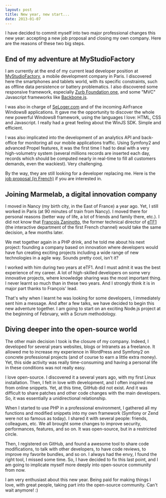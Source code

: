 ```yaml
---
layout: post
title: New year, new start...
date: 2013-01-07
---
```


I have decided to commit myself into two major professional changes this new year: accepting a new job proposal and closing my own company. Here are the reasons of these two big steps.

## End of my adventure at MyStudioFactory

I am currently at the end of my current lead developer position at [MyStudioFactory](http://www.mystudiofactory.com), a mobile development company in Paris. I discovered here the smartphones and tablets world, with its specific constraints, such as offline data persistence or battery problematics. I also discovered some responsive framework, especially [Zurb Foundation one](http://zurb.foundation.com), and some "MVC" Javascript frameworks like [Backbone.js](http://backbonejs.org).

I was also in charge of [SeLoger.com](http://apps.microsoft.com/windows/fr-fr/app/seloger/25d5dcea-1020-46f6-8b82-6ceeaf9943fa) and of the incoming AirFrance Windows8 applications. It gave me the opportunity to discover the whole new powerful Windows8 framework, using the languages I love: HTML, CSS and Javascript. I really had a great feeling about the WinJS SDK. Simple and efficient.

I was also implicated into the development of an analytics API and back-office for monitoring all our mobile applications traffic. Using Symfony2 and advanced Propel features, it was the first time I had to deal with a very high-volumetry system (several millions records are inserted each day, records which should be computed nearly in real-time to fill all customers demands, even the wackiest). Very challenging.

By the way, they are still looking for a developer replacing me. Here is the [job proposal (in French)](http://remixjobs.com/emploi/Developpement/Developpeur-PHP-Symfony-confirme-H-F/17089) if you are interested in.

## Joining Marmelab, a digital innovation company

I moved in Nancy (my birth city, in the East of France) a year ago. Yet, I still worked in Paris (at 90 minutes of train from Nancy). I moved there for personal reasons (better way of life, a lot of friends and family there, etc.). I did not know that [François Zaninotto](http://dotheweb.posterous.com/), the former technical director of [eTF1](http://www.tf1.fr) (the interactive department of the first French channel) would take the same decision, a few months later.

We met together again in a PHP drink, and he told me about his next project: founding a company based on innovation where developers would have fun creating exciting projects including a wide range of new technologies in a agile way. Sounds pretty cool, isn't it?

I worked with him during two years at eTF1. And I must admit it was the best experience of my career. A lot of high-skilled developers on some very innovative projects, where knowledge sharing was the most important thing. I never learnt so much than in these two years. And I strongly think it is in major part thanks to François' lead.

That's why when I learnt he was looking for some developers, I immediately sent him a message. And after a few talks, we have decided to begin this new adventure together. I am going to start on an exciting Node.js project at the beginning of February, with a Scrum methodology.

## Diving deeper into the open-source world

The other main decision I took is the closure of my company. Indeed, I developed for several years websites, blogs or Intranets as a freelance. It allowed me to increase my experience in WordPress and Symfony2 on concrete professional projects (and of course to earn a little extra money). Yet, this side activity was really time-consuming and having a personal life in these conditions was not really easy.

I love open-source. I discovered it a several years ago, with my first Linux installation. Then, I felt in love with development, and I often inspired me from online snippets. Yet, at this time, GitHub did not exist. And it was difficult to share patches and other code changes with the main developers. So, it was essentially a unidirectional relationship.

When I started to use PHP in a professional environment, I gathered all my functions and modified snippets into my own framework (Symfony or Zend were not so famous as today). I shared it with several people: friends, colleagues, etc. We all brought some changes to improve security, performances, features, and so on. It was open-source, but in a restricted circle.

Then, I registered on GitHub, and found a awesome tool to share code modifications, to talk with other developers, to have code reviews, to improve my favorite bundles, and so on. I always had the envy, I found the right tool, I missed some time. So, I have decided to fix this last point, and I am going to implicate myself more deeply into open-source community from now.

I am very enthusiast about this new year. Being paid for making things I love, with great people, taking part into the open-source community. Can't wait anymore! :)
